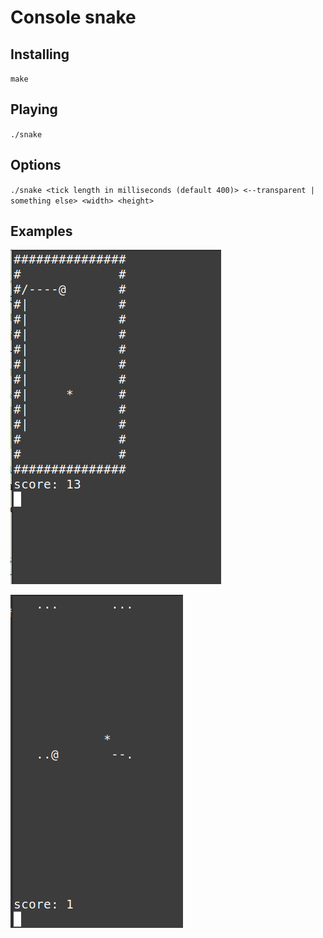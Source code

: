 # Console snake

## Installing

`make`

## Playing

`./snake`

## Options

`./snake <tick length in milliseconds (default 400)> <--transparent | something else> <width> <height>`

## Examples

![](./screenshots/snake_example_1.gif)

![](./screenshots/snake_example_2.gif)

